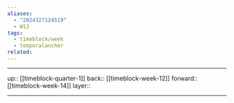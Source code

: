 ```yaml
---
aliases:
  - "2024327124519"
  - W13
tags:
  - timeblock/week
  - temporalanchor
related:
---
```




***

up:: [[timeblock-quarter-1]]
back:: [[timeblock-week-12]]
forward:: [[timeblock-week-14]]
layer:: 

***
